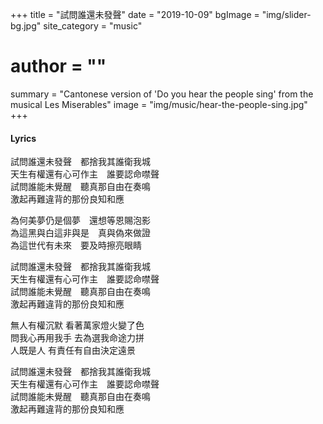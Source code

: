 
+++
title = "試問誰還未發聲"
date = "2019-10-09"
bgImage = "img/slider-bg.jpg"
site_category = "music"
# author = ""
summary = "Cantonese version of 'Do you hear the people sing' from the musical Les Miserables"
image = "img/music/hear-the-people-sing.jpg"
+++

#### Lyrics
試問誰還未發聲　都捨我其誰衛我城<br>
天生有權還有心可作主　誰要認命噤聲<br>
試問誰能未覺醒　聽真那自由在奏鳴<br>
激起再難違背的那份良知和應<br>

為何美夢仍是個夢　還想等恩賜泡影<br>
為這黑與白這非與是　真與偽來做證<br>
為這世代有未來　要及時擦亮眼睛<br>

試問誰還未發聲　都捨我其誰衛我城<br>
天生有權還有心可作主　誰要認命噤聲<br>
試問誰能未覺醒　聽真那自由在奏鳴<br>
激起再難違背的那份良知和應<br>

無人有權沉默 看著萬家燈火變了色<br>
問我心再用我手 去為選我命途力拼<br>
人既是人 有責任有自由決定遠景<br>

試問誰還未發聲　都捨我其誰衛我城<br>
天生有權還有心可作主　誰要認命噤聲<br>
試問誰能未覺醒　聽真那自由在奏鳴<br>
激起再難違背的那份良知和應<br>